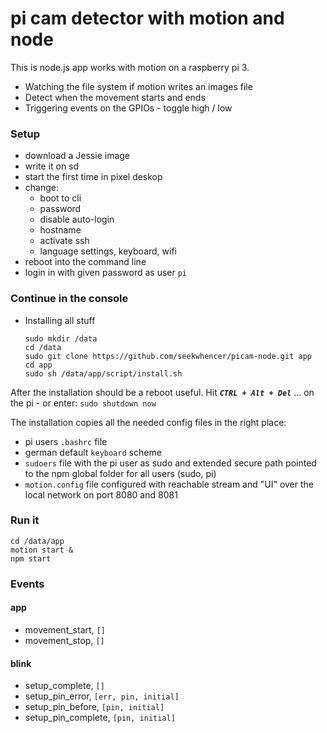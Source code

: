 # pi cam detector with motion and node

This is node.js app works with motion on a raspberry pi 3.

* Watching the file system if motion writes an images file
* Detect when the movement starts and ends
* Triggering events on the GPIOs - toggle high / low

### Setup

* download a Jessie image
* write it on sd
* start the first time in pixel deskop
* change:
    * boot to cli
    * password
    * disable auto-login
    * hostname
    * activate ssh
    * language settings, keyboard, wifi
* reboot into the command line
* login in with given password as user `pi`

### Continue in the console

* Installing all stuff
 
      sudo mkdir /data
      cd /data
      sudo git clone https://github.com/seekwhencer/picam-node.git app
      cd app
      sudo sh /data/app/script/install.sh
      
After the installation should be a reboot useful.
Hit ***`` CTRL + Alt + Del ``*** ... on the pi - or enter: `sudo shutdown now`
    
The installation copies all the needed config files in the right place:
* pi users `.bashrc` file
* german default `keyboard` scheme
* `sudoers` file with the pi user as sudo and extended secure path pointed to the npm global folder for all users (sudo, pi)
* `motion.config` file configured with reachable stream and "UI" over the local network on port 8080 and 8081
      
### Run it

    cd /data/app
    motion start &
    npm start

### Events

#### app

* movement_start, `[]`
* movement_stop, `[]`

#### blink

* setup_complete, `[]`
* setup_pin_error, `[err, pin, initial]`
* setup_pin_before, `[pin, initial]`
* setup_pin_complete, `[pin, initial]`

